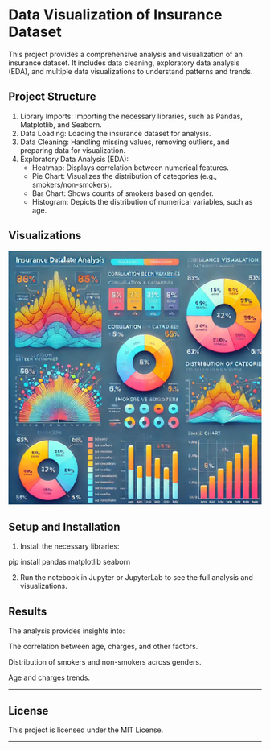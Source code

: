 # Data Visualization of Insurance Dataset

This project provides a comprehensive analysis and visualization of an insurance dataset. It includes data cleaning, exploratory data analysis (EDA), and multiple data visualizations to understand patterns and trends.

## Project Structure

1. Library Imports: Importing the necessary libraries, such as Pandas, Matplotlib, and Seaborn.
2. Data Loading: Loading the insurance dataset for analysis.
3. Data Cleaning: Handling missing values, removing outliers, and preparing data for visualization.
4. Exploratory Data Analysis (EDA):
   - Heatmap: Displays correlation between numerical features.
   - Pie Chart: Visualizes the distribution of categories (e.g., smokers/non-smokers).
   - Bar Chart: Shows counts of smokers based on gender.
   - Histogram: Depicts the distribution of numerical variables, such as age.

## Visualizations

![Insurance Data Analysis](5265048663133120722_121.jpg)

## Setup and Installation

1. Install the necessary libraries:

pip install pandas matplotlib seaborn


2. Run the notebook in Jupyter or JupyterLab to see the full analysis and visualizations.



## Results

The analysis provides insights into:

The correlation between age, charges, and other factors.

Distribution of smokers and non-smokers across genders.

Age and charges trends.



---

## License

This project is licensed under the MIT License.

---
